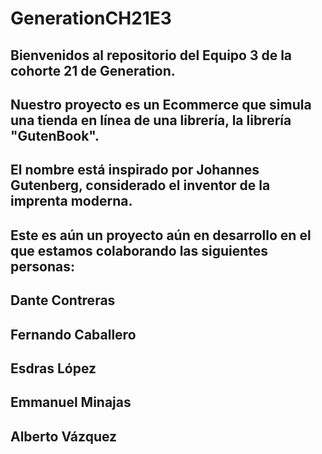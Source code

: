 # GenerationCH21E3

## Bienvenidos al repositorio del Equipo 3 de la cohorte 21 de Generation.

## Nuestro proyecto es un Ecommerce que simula una tienda en línea de una librería, la librería "GutenBook".
## El nombre está inspirado por Johannes Gutenberg, considerado el inventor de la imprenta moderna.

## Este es aún un proyecto aún en desarrollo en el que estamos colaborando las siguientes personas:

## Dante Contreras
## Fernando Caballero
## Esdras López
## Emmanuel Minajas
## Alberto Vázquez 
